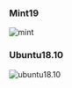 ### Mint19

![mint](D:\Acer\文档\GitBook\picture\mint.jpg)



### Ubuntu18.10

![ubuntu18.10](D:\Acer\文档\GitBook\picture\ubuntu18.10.png)

